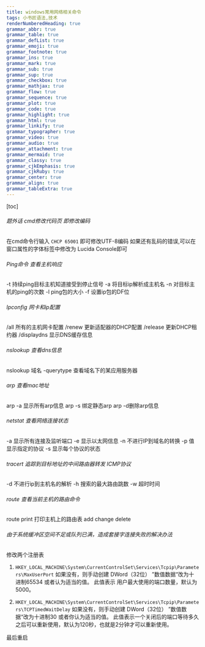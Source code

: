 ```yaml
---
title: windows常用网络相关命令
tags: 小书匠语法,技术
renderNumberedHeading: true
grammar_abbr: true
grammar_table: true
grammar_defList: true
grammar_emoji: true
grammar_footnote: true
grammar_ins: true
grammar_mark: true
grammar_sub: true
grammar_sup: true
grammar_checkbox: true
grammar_mathjax: true
grammar_flow: true
grammar_sequence: true
grammar_plot: true
grammar_code: true
grammar_highlight: true
grammar_html: true
grammar_linkify: true
grammar_typographer: true
grammar_video: true
grammar_audio: true
grammar_attachment: true
grammar_mermaid: true
grammar_classy: true
grammar_cjkEmphasis: true
grammar_cjkRuby: true
grammar_center: true
grammar_align: true
grammar_tableExtra: true
---
```


[toc]

###### 题外话 cmd修改代码页 即修改编码
在cmd命令行输入 `CHCP 65001` 即可修改UTF-8编码
如果还有乱码的错误,可以在窗口属性的字体标签中修改为 Lucida Console即可

###### Ping命令 查看主机响应
-t 持续ping目标主机知道接受到停止信号
-a 将目标ip解析成主机名
-n 对目标主机的ping的次数
-l ping包的大小
-f 设置ip包的DF位

###### Ipconfig 网卡和ip配置
/all 所有的主机网卡配置
/renew 更新适配器的DHCP配置
/release 更新DHCP租约器
/displaydns 显示DNS缓存信息

###### nslookup 查看dns信息
nslookup 域名 
-querytype 查看域名下的某应用服务器

###### arp 查看mac地址
arp -a 显示所有arp信息
arp -s 绑定静态arp
arp -d删除arp信息

###### netstat 查看网络连接状态
-a 显示所有连接及监听端口
-e 显示以太网信息
-n 不进行IP到域名的转换
-p 值显示指定的协议
-s 显示每个协议的状态

###### tracert 追踪到目标地址的中间路由器转发 ICMP协议
-d 不进行ip到主机名的解析
-h 搜索的最大路由跳数
-w 超时时间

###### route 查看当前主机的路由命令
route print 打印主机上的路由表
add
change
delete

###### 由于系统缓冲区空间不足或队列已满，造成套接字连接失败的解决办法
修改两个注册表

1. `HKEY_LOCAL_MACHINE\System\CurrentControlSet\Services\Tcpip\Parameters\MaxUserPort`
如果没有，则手动创建 DWord（32位）  ”数值数据“改为十进制65534 或者认为适当的值。
此值表示 用户最大使用的端口数量，默认为5000。

2. `HKEY_LOCAL_MACHINE\System\CurrentControlSet\Services\Tcpip\Parameters\TCPTimedWaitDelay`
如果没有，则手动创建 DWord（32位）  ”数值数据“改为十进制30 或者你认为适当的值。
此值表示一个关闭后的端口等待多久之后可以重新使用，默认为120秒，也就是2分钟才可以重新使用。

最后重启